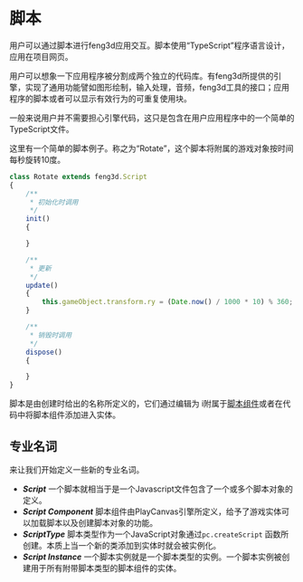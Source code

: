 # 脚本

用户可以通过脚本进行feng3d应用交互。脚本使用“TypeScript”程序语言设计，应用在项目网页。

用户可以想象一下应用程序被分割成两个独立的代码库。有feng3d所提供的引擎，实现了通用功能譬如图形绘制，输入处理，音频，feng3d工具的接口；应用程序的脚本或者可以显示有效行为的可重复使用块。

一般来说用户并不需要担心引擎代码，这只是包含在用户应用程序中的一个简单的TypeScript文件。

这里有一个简单的脚本例子。称之为“Rotate”，这个脚本将附属的游戏对象按时间每秒旋转10度。

```typescript
class Rotate extends feng3d.Script
{
    /**
     * 初始化时调用
     */
    init()
    {

    }

    /**
     * 更新
     */
    update()
    {
        this.gameObject.transform.ry = (Date.now() / 1000 * 10) % 360;
    }

    /**
     * 销毁时调用
     */
    dispose()
    {

    }
}
```

脚本是由创建时给出的名称所定义的，它们通过编辑为 i附属于[脚本组件][1]或者在代码中将脚本组件添加进入实体。

## 专业名词

来让我们开始定义一些新的专业名词。

* ***Script*** 一个脚本就相当于是一个Javascript文件包含了一个或多个脚本对象的定义。
* ***Script Component*** 脚本组件由PlayCanvas引擎所定义，给予了游戏实体可以加载脚本以及创建脚本对象的功能。
* ***ScriptType*** 脚本类型作为一个JavaScript对象通过`pc.createScript` 函数所创建。本质上当一个新的类添加到实体时就会被实例化。
* ***Script Instance*** 一个脚本实例就是一个脚本类型的实例。一个脚本实例被创建用于所有附带脚本类型的脚本组件的实体。

[1]: /user-manual/packs/components/script/
